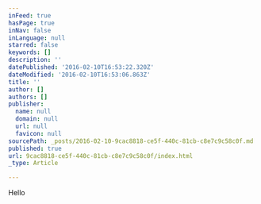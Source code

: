 ```yaml
---
inFeed: true
hasPage: true
inNav: false
inLanguage: null
starred: false
keywords: []
description: ''
datePublished: '2016-02-10T16:53:22.320Z'
dateModified: '2016-02-10T16:53:06.863Z'
title: ''
author: []
authors: []
publisher:
  name: null
  domain: null
  url: null
  favicon: null
sourcePath: _posts/2016-02-10-9cac8818-ce5f-440c-81cb-c8e7c9c58c0f.md
published: true
url: 9cac8818-ce5f-440c-81cb-c8e7c9c58c0f/index.html
_type: Article

---
```

Hello